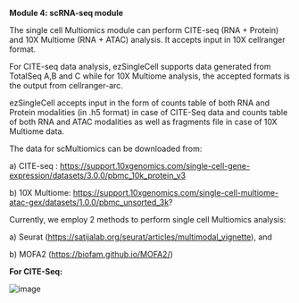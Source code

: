 **Module 4: scRNA-seq module**

The single cell Multiomics module can perform CITE-seq (RNA + Protein) and 10X Multiome (RNA + ATAC) analysis. It accepts input in 10X cellranger format. 

For CITE-seq data analysis, ezSingleCell supports data generated from TotalSeq A,B and C while for 10X Multiome analysis, the accepted formats is the output from cellranger-arc. 

ezSingleCell accepts input in the form of counts table of both RNA and Protein modalities (in .h5 format) in case of CITE-Seq data and counts table of both RNA and ATAC modalities as well as fragments file in case of 10X Multiome data.

The data for scMultiomics can be downloaded from:

a) CITE-seq : https://support.10xgenomics.com/single-cell-gene-expression/datasets/3.0.0/pbmc_10k_protein_v3 

b) 10X Multiome: https://support.10xgenomics.com/single-cell-multiome-atac-gex/datasets/1.0.0/pbmc_unsorted_3k? 

Currently, we employ 2 methods to perform single cell Multiomics analysis:

a) Seurat (https://satijalab.org/seurat/articles/multimodal_vignette), and 

b) MOFA2 (https://biofam.github.io/MOFA2/)

**For CITE-Seq:**

![image](https://github.com/JinmiaoChenLab/ezSingleCell2/assets/8286779/1ce3fac0-b0b1-47b3-970d-f962d43c00e7)
